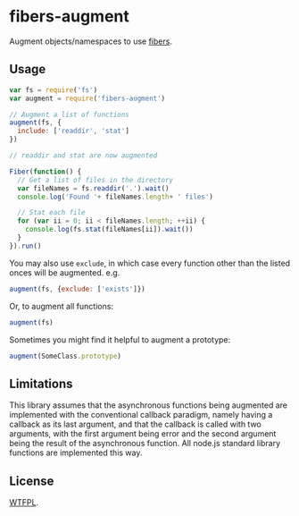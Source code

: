 # fibers-augment

Augment objects/namespaces to use [fibers](https://github.com/laverdet/node-fibers).

## Usage

```js
var fs = require('fs')
var augment = require('fibers-augment')

// Augment a list of functions
augment(fs, {
  include: ['readdir', 'stat']
})

// readdir and stat are now augmented

Fiber(function() {
  // Get a list of files in the directory
  var fileNames = fs.readdir('.').wait()
  console.log('Found '+ fileNames.length+ ' files')

  // Stat each file
  for (var ii = 0; ii < fileNames.length; ++ii) {
    console.log(fs.stat(fileNames[ii]).wait())
  }
}).run()
```

You may also use `exclude`, in which case every function other than the listed onces will be augmented.  e.g.

```js
augment(fs, {exclude: ['exists']})
```

Or, to augment all functions:

```js
augment(fs)
```

Sometimes you might find it helpful to augment a prototype:

```js
augment(SomeClass.prototype)
```

## Limitations

This library assumes that the asynchronous functions being augmented are implemented with the conventional callback paradigm, namely having a callback as its last argument, and that the callback is called with two arguments, with the first argument being error and the second argument being the result of the asynchronous function.  All node.js standard library functions are implemented this way.

## License

[WTFPL](http://www.wtfpl.net/).